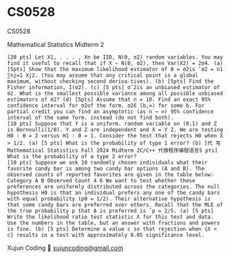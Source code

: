# CS0528
CS0528


Mathematical Statistics Midterm 2

    [20 pts] Let X1, . . . , Xn be IID, N(0, σ2) random variables. You may find it useful to recall that if X ∼ N(0, σ2), then Var(X2) = 2σ4. (a) [5pts] Show that the maximum likelihood estimator of θ = σ2is ˆσ2 = n1 ∑nj=1 Xj2. (You may assume that any critical point is a global maximum, without checking second deriva-tives). (b) [5pts] Find the Fisher information, I(σ2). (c) [5 pts] σˆ2is an unbiased estimator of σ2. What is the smallest possible variance among all possible unbiased estimators of σ2? (d) [5pts] Assume that n = 10. Find an exact 95% confidence interval for σ2of the form. σ2∈ [b,∞) for some b. For partial credit you can find an asymptotic (as n → ∞) 95% confidence interval of the same form. instead (do not find both).
    [10 pts] Suppose that Y is a uniform. random variable on (0,1) and Z is Bernoulli(1/θ). Y and Z are independent and X = Y Z. We are testing H0 ∶ θ = 2 versus H1 ∶ θ = 1. Consider the test that rejects H0 when X > 1/2. (a) [5 pts] What is the probability of type 1 error? (b) [代 写Mathematical Statistics Fall 2024 Midterm 2C/C++ 代做程序编程语言5 pts] What is the probability of a type 2 error?
    [10 pts] Suppose we ask 10 randomly chosen individuals what their favorite candy bar is among two candy bar options (A and B). The observed counts of reported favorites are given in the table below: Category A B Observed Count 4 6 We want to test whether these preferences are uniformly distributed across the categories. The null hypothesis H0 is that an individual prefers any one of the candy bars with equal probability (p0 = 1/2). Their alternative hypothesis is that some candy bars are preferred over others. Recall that the MLE of the true probability p that A is preferred is ˆp = 2/5. (a) [5 pts] Write the likelihood ratio test statistic Λ for this test and data. Use the numbers in the table, but an answer with fractions and powers is fine. (b) [5 pts] Determine a value c so that rejection when {Λ < c} results in a test with approximately 0.05 significance level.
Xujun Coding 📧 xujuncoding@gmail.com
